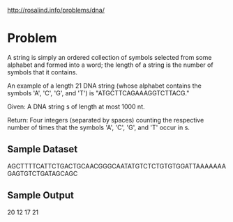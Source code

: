 http://rosalind.info/problems/dna/
# Problem
A string is simply an ordered collection of symbols selected from some alphabet and formed into a word; the length of a string is the number of symbols that it contains.

An example of a length 21 DNA string (whose alphabet contains the symbols 'A', 'C', 'G', and 'T') is "ATGCTTCAGAAAGGTCTTACG."

Given: A DNA string s of length at most 1000 nt.

Return: Four integers (separated by spaces) counting the respective number of times that the symbols 'A', 'C', 'G', and 'T' occur in s.

## Sample Dataset
AGCTTTTCATTCTGACTGCAACGGGCAATATGTCTCTGTGTGGATTAAAAAAAGAGTGTCTGATAGCAGC
## Sample Output
20 12 17 21

